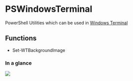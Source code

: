 # PSWindowsTerminal

PowerShell Utilities which can be used in [Windows Terminal](https://github.com/microsoft/terminal)

## Functions

-  Set-WTBackgroundImage

### In a glance

![](https://i.imgur.com/cs7nEqm.gif)